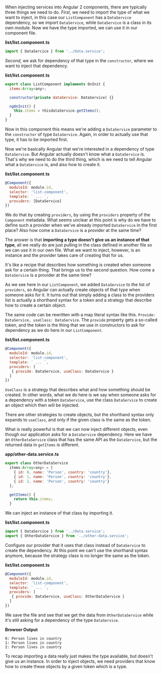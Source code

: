 When injecting services into Angular 2 components, there are typically three things we need to do. *First*, we need to import the type of what we want to inject, in this case our `ListComponent` has a `DataService` dependency, so we import `DataService`, while `DataService` is a class in its own module. Now we have the type imported, we can use it in our component file.

**list/list.component.ts**
``` javascript
import { DataSercice } from '../data.service';
```
*Second*, we ask for dependency of that type in the `constructor`, where we want to inject that dependency. 

**list/list.component.ts**
``` javascript
export class ListComponent implements OnInit {
  items:Array<any>;

  constructor(private dataService: DataService) {}

  ngOnInit() {
    this.items = thisdataService.getItems();
  }
}
```
Now in this component this means we're adding a `DataService` parameter to the `constructor` of type `DataService`. Again, in order to actually use that type, it has to be imported first.

Now we're basically Angular that we're interested in a dependency of type `DataService`. But Angular actually doesn't know what a `DataService` is. That's why we need to do the third thing, which is we need to tell Angular what a `DataService` is, and also how to create it.

**list/list.component.ts**
``` javascript
@Component({
  moduleId: module.id,
  selector: 'list-component',
  template: ` ... `,
  providers: [DataService]
})
```
We do that by creating `providers`, by using the `providers` property of the `Component` metadata. What seems unclear at this point is why do we have to define such a provider when we've already imported `DataService` in the first place? Also how come a `DataService` is a provider at the same time?

The answer is that **importing a type doesn't give us an instance of that type**, all we really do are just pulling in the class defined in another file so we can use it in our own file. What we want to inject, however, is an instance and the provider takes care of creating that for us.

It's like a recipe that describes how something is created when someone ask for a certain thing. That brings us to the second question. How come a `DataService` is a provider at the same time?

As we see here in our `ListComponent`, we added `DataService` to the list of `providers`, so Angular can actually create objects of that type when someone asks for it. It turns out that simply adding a class to the providers list is actually a shorthand syntax for a token and a strategy that describe how to create a certain object.

The same code can be rewritten with a map literal syntax like this. `Provide: DataService, useClass: DataService`. The `provide` property gets a so-called token, and the token is the thing that we use in constructors to ask for dependency as we do here in our `ListComponent`.

**list/list.component.ts**
``` javascript
@Component({
  moduleId: module.id,
  selector: 'list-component',
  template: ` ... `,
  providers: [
   { provide: DataService, useClass: DataService }
  ]
})
```
`UseClass` is a strategy that describes what and how something should be created. In other words, what we do here is we say when someone asks for a dependency with a token `DataService`, use the class `DataService` to create an object which then will be injected.

There are other strategies to create objects, but the shorthand syntax only expands to `useClass`, and only if the given class is the same as the token.

What is really powerful is that we can now inject different objects, even though our application asks for a `DataService` dependency. Here we have an `OtherDataService` class that has the same API as the `DataService`, but the returned data in `getItems` is different.

**app/other-data.service.ts**
``` javascript
export class OtherDataService
  items:Array<any> = [
    { id: 0, name: 'Person', country: 'country'},
    { id: 1, name: 'Person', country: 'country'},
    { id: 2, name: 'Person', country: 'country'}
  ];

  getItems() {
    return this.items;
  }
```
We can inject an instance of that class by importing it.

**list/list.component.ts**
``` javascript
import { DataSercice } from '../data.service';
import { OtherDataService } from '../other-data.service';
```
Configure our provider that it uses that class instead of `DataService` to create the dependency. At this point we can't use the shorthand syntax anymore, because the strategy class is no longer the same as the token.

**list/list.component.ts**
``` javascript
@Component({
  moduleId: module.id,
  selector: 'list-component',
  template: ` ... `,
  providers: [
   { provide: DataService, useClass: OtherDataService }
  ]
})
```
We save the file and see that we get the data from `OtherDataService` while it's still asking for a dependency of the type `DataService`.

**Browser Output**
```
0: Person lives in country
1: Person lives in country
2: Person lives in country
```
To recap importing a data really just makes the type available, but doesn't give us an instance. In order to inject objects, we need providers that know how to create these objects by a given token which is a type.